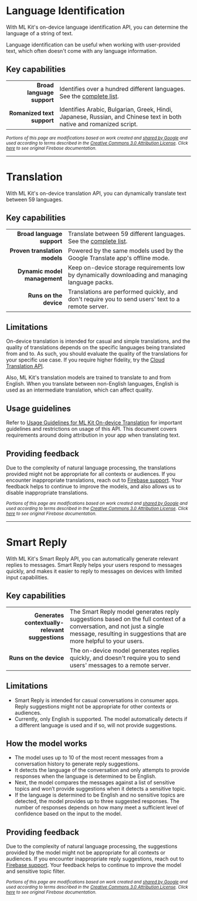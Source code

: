 # Language Identification

With ML Kit's on-device language identification API, you can determine the language of a string of text.

Language identification can be useful when working with user-provided text, which often doesn't come with any language information.

## Key capabilities

|  | |
|-:|-|
| **Broad language support** | Identifies over a hundred different languages. See the [complete list][Language-1]. |
| **Romanized text support** | Identifies Arabic, Bulgarian, Greek, Hindi, Japanese, Russian, and Chinese text in both native and romanized script. |

<sub>_Portions of this page are modifications based on work created and [shared by Google](https://developers.google.com/readme/policies/) and used according to terms described in the [Creative Commons 3.0 Attribution License](http://creativecommons.org/licenses/by/3.0/). Click [here](https://firebase.google.com/docs/ml-kit/identify-languages) to see original Firebase documentation._</sub>

[Language-1]: https://firebase.google.com/docs/ml-kit/langid-support
[available_icon]: https://cdn3.iconfinder.com/data/icons/flat-actions-icons-9/512/Tick_Mark-24.png

---

# Translation

With ML Kit's on-device translation API, you can dynamically translate text between 59 languages.

## Key capabilities

|  | |
|-:|-|
| **Broad language support** | Translate between 59 different languages. See the [complete list][Translation-1]. |
| **Proven translation models** | Powered by the same models used by the Google Translate app's offline mode. |
| **Dynamic model management** | Keep on-device storage requirements low by dynamically downloading and managing language packs. |
| **Runs on the device** | Translations are performed quickly, and don't require you to send users' text to a remote server. |

## Limitations

On-device translation is intended for casual and simple translations, and the quality of translations depends on the specific languages being translated from and to. As such, you should evaluate the quality of the translations for your specific use case. If you require higher fidelity, try the [Cloud Translation API][Translation-2].

Also, ML Kit's translation models are trained to translate to and from English. When you translate between non-English languages, English is used as an intermediate translation, which can affect quality.

## Usage guidelines

Refer to [Usage Guidelines for ML Kit On-device Translation][Translation-3] for important guidelines and restrictions on usage of this API. This document covers requirements around doing attribution in your app when translating text.

## Providing feedback

Due to the complexity of natural language processing, the translations provided might not be appropriate for all contexts or audiences. If you encounter inappropriate translations, reach out to [Firebase support][Translation-4]. Your feedback helps to continue to improve the models, and also allows us to disable inappropriate translations.

<sub>_Portions of this page are modifications based on work created and [shared by Google](https://developers.google.com/readme/policies/) and used according to terms described in the [Creative Commons 3.0 Attribution License](http://creativecommons.org/licenses/by/3.0/). Click [here](https://firebase.google.com/docs/ml-kit/translation) to see original Firebase documentation._</sub>

[Translation-1]: https://firebase.google.com/docs/ml-kit/translation-language-support
[Translation-2]: https://cloud.google.com/translate/
[Translation-3]: https://firebase.google.com/docs/ml-kit/translation-terms
[Translation-4]: https://firebase.google.com/support

---

# Smart Reply

With ML Kit's Smart Reply API, you can automatically generate relevant replies to messages. Smart Reply helps your users respond to messages quickly, and makes it easier to reply to messages on devices with limited input capabilities.

## Key capabilities

|  | |
|-:|-|
| **Generates contextually-relevant suggestions** | The Smart Reply model generates reply suggestions based on the full context of a conversation, and not just a single message, resulting in suggestions that are more helpful to your users. |
| **Runs on the device** | The on-device model generates replies quickly, and doesn't require you to send users' messages to a remote server. |

## Limitations

* Smart Reply is intended for casual conversations in consumer apps. Reply suggestions might not be appropriate for other contexts or audiences.
* Currently, only English is supported. The model automatically detects if a different language is used and if so, will not provide suggestions.

## How the model works

* The model uses up to 10 of the most recent messages from a conversation history to generate reply suggestions.
* It detects the language of the conversation and only attempts to provide responses when the language is determined to be English.
* Next, the model compares the messages against a list of sensitive topics and won’t provide suggestions when it detects a sensitive topic.
* If the language is determined to be English and no sensitive topics are detected, the model provides up to three suggested responses. The number of responses depends on how many meet a sufficient level of confidence based on the input to the model.

## Providing feedback

Due to the complexity of natural language processing, the suggestions provided by the model might not be appropriate for all contexts or audiences. If you encounter inappropriate reply suggestions, reach out to [Firebase support][Smart-Reply-1]. Your feedback helps to continue to improve the model and sensitive topic filter.

<sub>_Portions of this page are modifications based on work created and [shared by Google](https://developers.google.com/readme/policies/) and used according to terms described in the [Creative Commons 3.0 Attribution License](http://creativecommons.org/licenses/by/3.0/). Click [here](https://firebase.google.com/docs/ml-kit/generate-smart-replies) to see original Firebase documentation._</sub>

[Smart-Reply-1]: https://firebase.google.com/support
